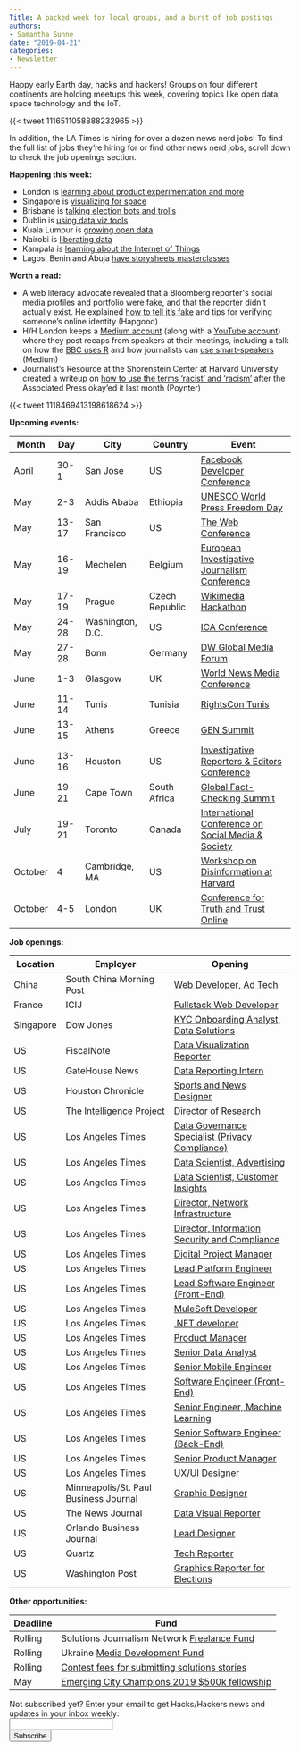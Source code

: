 ```yaml
---
Title: A packed week for local groups, and a burst of job postings
authors: 
- Samantha Sunne
date: "2019-04-21"
categories:
- Newsletter
---
```


Happy early Earth day, hacks and hackers! Groups on four different continents are holding meetups this week, covering topics like open data, space technology and the IoT.

{{< tweet 1116511058888232965 >}}

In addition, the LA Times is hiring for over a dozen news nerd jobs!  To find the full list of jobs they’re hiring for or find other news nerd jobs, scroll down to check the job openings section.

**Happening this week:**
* London is [learning about product experimentation and more](https://www.eventbrite.co.uk/e/hackshackers-london-april-2019-meetup-tickets-53542160042)
* Singapore is [visualizing for space](https://www.meetup.com/Hacks-Hackers-Singapore/events/260083618/)
* Brisbane is [talking election bots and trolls](https://www.meetup.com/Hacks-Hackers-Brisbane/events/260657588/)
* Dublin is [using data viz tools](https://www.meetup.com/hacks-hackers-dublin/events/260568915/)
* Kuala Lumpur is [growing open data](https://www.meetup.com/Hacks-Hackers-Kuala-Lumpur/events/260114540/) 
* Nairobi is [liberating data](https://www.facebook.com/events/418427425619554/)
* Kampala is [learning about the Internet of Things](https://www.facebook.com/events/324890908217051/)
* Lagos, Benin and Abuja [have storysheets masterclasses](https://docs.google.com/forms/d/e/1FAIpQLScOdugj-F9NEJ-S9dgffuAnledMokWguahscn1Xb9vBDuD_uQ/viewform?fbclid=IwAR1nDDBQujJpwt-TwYeWSjJ7wwpsWSn-7rZ4JFYXtLP2GpNj0r-1JfsD-FQ)

**Worth a read:**
* A web literacy advocate revealed that a Bloomberg reporter's social media profiles and portfolio were fake, and that the reporter didn't actually exist. He explained [how to tell it’s fake](https://hapgood.us/2019/03/28/network-heuristics/) and tips for verifying someone’s online identity (Hapgood)
* H/H London keeps a [Medium account](https://medium.com/hacks-hackers-london) (along with a [YouTube account](https://www.youtube.com/channel/UC2hBotsAYUjfxvGvsHGicMQ)) where they post recaps from speakers at their meetings, including a talk on how the [BBC uses R](https://medium.com/hacks-hackers-london/how-bbc-data-journalists-use-r-for-data-visualization-e29ee74948e1) and how journalists can [use smart-speakers](https://medium.com/hacks-hackers-london/time-to-get-smart-speakers-how-publishers-can-build-the-voice-of-news-b40bf6dc3ed6) (Medium) 
* Journalist’s Resource at the Shorenstein Center at Harvard University created a writeup on [how to use the terms ‘racist’ and ‘racism’](https://www.poynter.org/reporting-editing/2019/now-that-the-ap-says-its-ok-heres-a-guide-for-using-the-terms-racist-and-racism/) after the Associated Press okay’ed it last month (Poynter)

{{< tweet 1118469413198618624 >}}

**Upcoming events:**

| Month | Day | City | Country | Event |
| ----- | --- | ---- | ------- | ----- |
April | 30-1 | San Jose | US | [Facebook Developer Conference](https://www.f8.com/)
May | 2-3 | Addis Ababa | Ethiopia | [UNESCO World Press Freedom Day](https://en.unesco.org/news/ethiopia-host-2019-world-press-freedom-day)
May | 13-17 | San Francisco | US | [The Web Conference](https://www2019.thewebconf.org/)
May | 16-19 | Mechelen | Belgium | [European Investigative Journalism Conference](https://dataharvest.eu/)
May | 17-19 | Prague | Czech Republic | [Wikimedia Hackathon](https://www.mediawiki.org/wiki/Wikimedia_Hackathon_2019)
May | 24-28 | Washington, D.C. | US | [ICA Conference](https://www.icahdq.org/page/2019Conference)
May | 27-28 | Bonn | Germany | [DW Global Media Forum](http://dw-global-media-forum.com/)
June | 1-3 | Glasgow | UK | [World News Media Conference](https://events.wan-ifra.org/events/world-news-media-congress-2019)
June | 11-14 | Tunis | Tunisia | [RightsCon Tunis](https://www.rightscon.org/about/)
June | 13-15 | Athens | Greece | [GEN Summit](https://www.gensummit.org/)
June | 13-16 | Houston | US | [Investigative Reporters & Editors Conference](https://www.ire.org/events-and-training/event/3434/)
June | 19-21 | Cape Town | South Africa | [Global Fact-Checking Summit](https://www.poynter.org/news/sixth-global-fact-checking-summit-will-be-cape-town-june-2019)
July | 19-21 | Toronto | Canada | [International Conference on Social Media & Society](http://socialmediaandsociety.org/2018/rethinking-privacy-and-trust-in-the-social-media-age-smsociety-cfp-toronto-canada-july-19-21-2019/)
October | 4 | Cambridge, MA | US | [Workshop on Disinformation at Harvard](https://cyber.harvard.edu/story/2019-04/comparative-approaches-disinformation-call-extended-abstracts)
October | 4-5 | London | UK | [Conference for Truth and Trust Online](https://truthandtrustonline.com/)

**Job openings:**

| Location | Employer | Opening |
| -------- | -------- | ------- |
China | South China Morning Post | [Web Developer, Ad Tech](https://www.cpjobs.com/hk/job/web-developer-ad-tech-ref-prod-eat-3082170)
France | ICIJ | [Fullstack Web Developer](https://www.icij.org/about/work-with-us/)
Singapore | Dow Jones | [KYC Onboarding Analyst, Data Solutions](https://www.cisionjobs.co.uk/job/94366/kyc-onboarding-analyst-data-solutions-1-year-contract-to-perm-/?deviceType=Desktop&TrackID=1)
US | FiscalNote | [Data Visualization Reporter](https://careers.fiscalnote.com/positions/7d04a31f-8ef8-42ac-a890-03ee577ee3d7/)
US | GateHouse News | [Data Reporting Intern](http://gatehousenews.com/internship/)
US | Houston Chronicle | [Sports and News Designer](https://www.snd.org/jobs/view/sports-and-news-designer/)
US | The Intelligence Project | [Director of Research](https://www.ire.org/archives/jobs/job/director-of-research)
US | Los Angeles Times | [Data Governance Specialist (Privacy Compliance)](https://nantmedia.wd5.myworkdayjobs.com/en-US/LATimesCareers/job/El-Segundo-CA/Data-Governance-Specialist_108113-1)
US | Los Angeles Times | [Data Scientist, Advertising](https://nantmedia.wd5.myworkdayjobs.com/en-US/LATimesCareers/job/El-Segundo-CA/Data-Scientist--Advertising_108145-1)
US | Los Angeles Times | [Data Scientist, Customer Insights](https://nantmedia.wd5.myworkdayjobs.com/en-US/LATimesCareers/job/El-Segundo-CA/Data-Scientist--Customer-Insights_108049-1)
US | Los Angeles Times | [Director, Network Infrastructure](https://nantmedia.wd5.myworkdayjobs.com/en-US/LATimesCareers/job/El-Segundo-CA/Director--Networking-Infrastructure_108035-1)
US | Los Angeles Times | [Director, Information Security and Compliance](https://nantmedia.wd5.myworkdayjobs.com/en-US/LATimesCareers/job/El-Segundo-CA/Director--Information-Security_108034-1)
US | Los Angeles Times | [Digital Project Manager](https://nantmedia.wd5.myworkdayjobs.com/en-US/LATimesCareers/job/El-Segundo-CA/Digital-Project-Manager_108217)
US | Los Angeles Times | [Lead Platform Engineer](https://nantmedia.wd5.myworkdayjobs.com/en-US/LATimesCareers/job/El-Segundo-CA/Lead-Platform-Engineer_107891-1)
US | Los Angeles Times | [Lead Software Engineer (Front-End)](https://nantmedia.wd5.myworkdayjobs.com/en-US/LATimesCareers/job/El-Segundo-CA/Lead-Software-Engineer--Front-end-_107719-1)
US | Los Angeles Times | [MuleSoft Developer](https://nantmedia.wd5.myworkdayjobs.com/en-US/LATimesCareers/job/El-Segundo-CA/MuleSoft-Developer_108221)
US | Los Angeles Times | [.NET developer](https://nantmedia.wd5.myworkdayjobs.com/en-US/LATimesCareers/job/El-Segundo-CA/NET-Developer_108220)
US | Los Angeles Times | [Product Manager](https://nantmedia.wd5.myworkdayjobs.com/en-US/LATimesCareers/job/El-Segundo-CA/Product-Manager_107888-1)
US | Los Angeles Times | [Senior Data Analyst](https://nantmedia.wd5.myworkdayjobs.com/en-US/LATimesCareers/job/El-Segundo-CA/Sr-Data-Analyst_108142)
US | Los Angeles Times | [Senior Mobile Engineer](https://nantmedia.wd5.myworkdayjobs.com/en-US/LATimesCareers/job/El-Segundo-CA/Sr-Mobile-Engineer_108218)
US | Los Angeles Times | [Software Engineer (Front-End)](https://nantmedia.wd5.myworkdayjobs.com/en-US/LATimesCareers/job/El-Segundo-CA/Software-Engineer--Front-end-_107883)
US | Los Angeles Times | [Senior Engineer, Machine Learning](https://nantmedia.wd5.myworkdayjobs.com/en-US/LATimesCareers/job/El-Segundo-CA/Sr-Engineer--Machine-Learning_108143-1)
US | Los Angeles Times | [Senior Software Engineer (Back-End)](https://nantmedia.wd5.myworkdayjobs.com/en-US/LATimesCareers/job/El-Segundo-CA/Senior-Software-Engineer--Back-end-_107882-1)
US | Los Angeles Times | [Senior Product Manager](https://nantmedia.wd5.myworkdayjobs.com/en-US/LATimesCareers/job/El-Segundo-CA/Sr-Product-Manager_107887-1)
US | Los Angeles Times | [UX/UI Designer](https://nantmedia.wd5.myworkdayjobs.com/en-US/LATimesCareers/job/El-Segundo-CA/UX---UI-Designer_107880-1)
US | Minneapolis/St. Paul Business Journal | [Graphic Designer](https://www.snd.org/jobs/view/graphic-designer-12/)
US | The News Journal | [Data Visual Reporter](https://usr55.dayforcehcm.com/CandidatePortal/en-US/gannett/Posting/View/26248)
US | Orlando Business Journal | [Lead Designer](https://www.snd.org/jobs/view/lead-designer-24/)
US | Quartz | [Tech Reporter](https://talkingbiznews.com/biz-news-help-wanted/quartz-seeks-a-tech-reporter/)
US | Washington Post | [Graphics Reporter for Elections](http://washpostpr.tumblr.com/post/184252324517/job-posting-graphics-reporter-for-elections)

**Other opportunities:**

| Deadline | Fund |
| -------- | ---- |
Rolling | Solutions Journalism Network [Freelance Fund](https://thewholestory.solutionsjournalism.org/now-offering-travel-funds-for-freelancers-857c49f9b395)
Rolling | Ukraine [Media Development Fund](http://ijnet.org/en/opportunities/media-development-grants-available-ukraine)
Rolling | [Contest fees for submitting solutions stories](https://thewholestory.solutionsjournalism.org/submitting-your-solutions-story-to-a-journalism-award-contest-we-can-help-with-the-fees-12b3e3ab6b01?mc_cid=57b074cc10&mc_eid=f9f525b1fd)
May | [Emerging City Champions 2019 $500k fellowship ](https://www.knightfoundation.org/press/releases/how-would-you-transform-your-city-emerging-city-champions-2019-fellowship)

<div id="mc_embed_signup"><form id="mc-embedded-subscribe-form" class="validate" action="//hackshackers.us1.list-manage.com/subscribe/post?u=c56f2e53d5ed6ef87f8aaa75c&amp;id=fb2bc6f10b" method="post" name="mc-embedded-subscribe-form" novalidate="" target="_blank">

<div id="mc_embed_signup_scroll">

<div class="mc-field-group"><label for="mce-EMAIL">Not subscribed yet? Enter your email to get Hacks/Hackers news and updates in your inbox weekly:  </label></div>

<div class="mc-field-group"><input id="mce-EMAIL" class="required email" name="EMAIL" type="email" value="" /></div>

<!-- real people should not fill this in and expect good things - do not remove this or risk form bot signups-->

<div style="position: absolute; left: -5000px;"><input tabindex="-1" name="b_c56f2e53d5ed6ef87f8aaa75c_fb2bc6f10b" type="text" value="" /></div>

<div class="clear"><input id="mc-embedded-subscribe" class="button" name="subscribe" type="submit" value="Subscribe" /></div>

</div>

</form></div>

<!--End mc_embed_signup-->

<meta name="twitter:card" content="summary">

<meta name="twitter:image:src" content="https://hackshackers.com/content-images/about/hackshackers_logomark.png">

